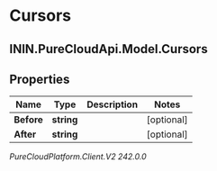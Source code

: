 # Cursors

## ININ.PureCloudApi.Model.Cursors

## Properties

|Name | Type | Description | Notes|
|------------ | ------------- | ------------- | -------------|
| **Before** | **string** |  | [optional] |
| **After** | **string** |  | [optional] |



_PureCloudPlatform.Client.V2 242.0.0_
